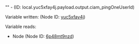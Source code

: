 "" - (ID: local.yuc5xfay4j.payload.output.ciam_pingOneUserId)

Variable written:
 (Node ID: [yuc5xfay4j](../nodes/yuc5xfay4j.md))

Variable reads:
* Node (Node ID: [6p48mt9nzd](../nodes/6p48mt9nzd.md))
